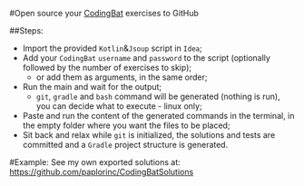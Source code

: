 #Open source your [CodingBat](http://codingbat.com/java) exercises to GitHub
 
##Steps:
* Import the provided `Kotlin`&`Jsoup` script in `Idea`;
* Add your `CodingBat` `username` and `password` to the script (optionally followed by the number of exercises to skip);
  * or add them as arguments, in the same order;
* Run the main and wait for the output;
  * `git`, `gradle` and `bash` command will be generated (nothing is run), you can decide what to execute - linux only;
* Paste and run the content of the generated commands in the terminal, in the empty folder where you want the files to be placed;
* Sit back and relax while `git` is initialized, the solutions and tests are committed and a `Gradle` project structure is generated.
   
#Example:
See my own exported solutions at: https://github.com/paplorinc/CodingBatSolutions 
